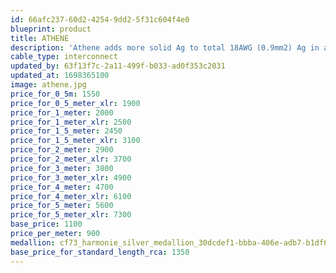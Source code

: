 ```yaml
---
id: 66afc237-60d2-4254-9dd2-5f31c604f4e0
blueprint: product
title: ATHENE
description: 'Athene adds more solid Ag to total 18AWG (0.9mm2) Ag in a variable strand array for extremely high clarity and resolution. A Goldilocks choice....'
cable_type: interconnect
updated_by: 63f13f7c-2a11-499f-b033-ad0f353c2031
updated_at: 1698365100
image: athene.jpg
price_for_0_5m: 1550
price_for_0_5_meter_xlr: 1900
price_for_1_meter: 2000
price_for_1_meter_xlr: 2500
price_for_1_5_meter: 2450
price_for_1_5_meter_xlr: 3100
price_for_2_meter: 2900
price_for_2_meter_xlr: 3700
price_for_3_meter: 3800
price_for_3_meter_xlr: 4900
price_for_4_meter: 4700
price_for_4_meter_xlr: 6100
price_for_5_meter: 5600
price_for_5_meter_xlr: 7300
base_price: 1100
price_per_meter: 900
medallion: cf73_harmonie_silver_medallion_30dcdef1-bbba-406e-adb7-b1df67842a9e.png
base_price_for_standard_length_rca: 1350
---
```

